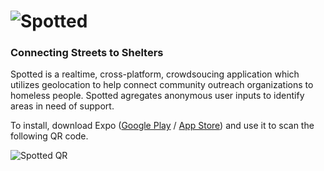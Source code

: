 # ![Spotted](https://github.com/CBSkarmory/hophacks_dev/blob/master/assets/icons/spotted.PNG)

### Connecting Streets to Shelters

Spotted is a realtime, cross-platform, crowdsoucing application which utilizes geolocation to help connect community 
outreach organizations to homeless people. Spotted agregates anonymous user inputs to identify areas in need of support.

To install, download Expo ([Google Play](https://play.google.com/store/apps/details?id=host.exp.exponent) /
[App Store](https://www.apple.com/us/search/expo)) and use it to scan the following QR code.

![Spotted QR](https://github.com/CBSkarmory/hophacks_dev/blob/master/assets/Spotted%20QR.PNG)
